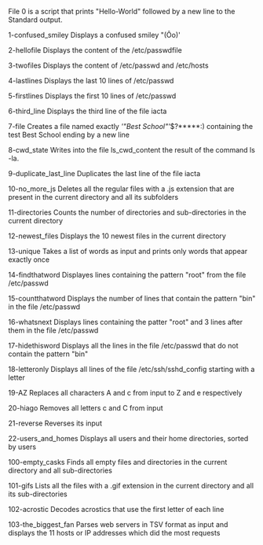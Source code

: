 File 0 is a script that prints "Hello-World" followed by a new line to the Standard output.

1-confused_smiley Displays a confused smiley "(Ôo)'

2-hellofile Displays the content of the /etc/passwdfile

3-twofiles Displays the content of /etc/passwd and /etc/hosts

4-lastlines Displays the last 10 lines of /etc/passwd

5-firstlines Displays the first 10 lines of /etc/passwd

6-third_line Displays the third line of the file iacta

7-file Creates a file named exactly *'"Best School"'*$?*****:) containing the test Best School ending by a new line

8-cwd_state Writes into the file ls_cwd_content the result of the command ls -la.

9-duplicate_last_line Duplicates the last line of the file iacta

10-no_more_js Deletes all the regular files with a .js extension that are present in the current directory and all its subfolders

11-directories Counts the number of directories and sub-directories in the current directory

12-newest_files Displays the 10 newest files in the current directory

13-unique Takes a list of words as input and prints only words that appear exactly once

14-findthatword Displayes lines containing the pattern "root" from the file /etc/passwd

15-countthatword Displays the number of lines that contain the pattern "bin" in the file /etc/passwd

16-whatsnext Displays lines containing the patter "root" and 3 lines after them in the file /etc/passwd

17-hidethisword Displays all the lines in the file /etc/passwd that do not contain the pattern "bin"

18-letteronly Displays all lines of the file /etc/ssh/sshd_config starting with a letter

19-AZ Replaces all characters A and c from input to Z and e respectively

20-hiago Removes all letters c and C from input

21-reverse Reverses its input

22-users_and_homes Displays all users and their home directories, sorted by users

100-empty_casks Finds all empty files and directories in the current directory and all sub-directories

101-gifs Lists all the files with a .gif extension in the current directory and all its sub-directories

102-acrostic Decodes acrostics that use the first letter of each line

103-the_biggest_fan Parses web servers in TSV format as input and displays the 11 hosts or IP addresses which did the most requests